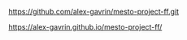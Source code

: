 https://github.com/alex-gavrin/mesto-project-ff.git

https://alex-gavrin.github.io/mesto-project-ff/
